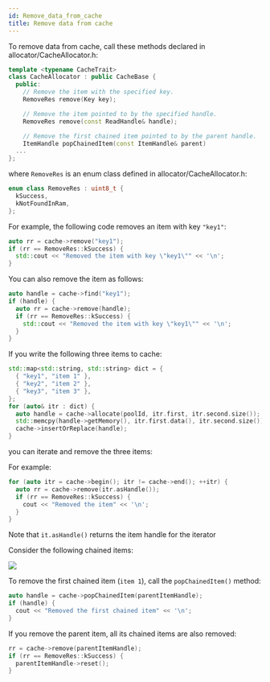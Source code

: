 ```yaml
---
id: Remove_data_from_cache
title: Remove data from cache
---
```


To remove data from cache, call these methods declared in allocator/CacheAllocator.h:


```cpp
template <typename CacheTrait>
class CacheAllocator : public CacheBase {
  public:
    // Remove the item with the specified key.
    RemoveRes remove(Key key);

    // Remove the item pointed to by the specified handle.
    RemoveRes remove(const ReadHandle& handle);

    // Remove the first chained item pointed to by the parent handle.
    ItemHandle popChainedItem(const ItemHandle& parent)
  ...
};
```


where `RemoveRes` is an enum class defined in allocator/CacheAllocator.h:


```cpp
enum class RemoveRes : uint8_t {
  kSuccess,
  kNotFoundInRam,
};
```


For example, the following code removes an item with key `"key1"`:


```cpp
auto rr = cache->remove("key1");
if (rr == RemoveRes::kSuccess) {
  std::cout << "Removed the item with key \"key1\"" << '\n';
}
```


You can also remove the item as follows:


```cpp
auto handle = cache->find("key1");
if (handle) {
  auto rr = cache->remove(handle);
  if (rr == RemoveRes::kSuccess) {
    std::cout << "Removed the item with key \"key1\"" << '\n';
  }
}
```


If you write the following three items to cache:

```cpp
std::map<std::string, std::string> dict = {
  { "key1", "item 1" },
  { "key2", "item 2" },
  { "key3", "item 3" },
};
for (auto& itr : dict) {
  auto handle = cache->allocate(poolId, itr.first, itr.second.size());
  std::memcpy(handle->getMemory(), itr.first.data(), itr.second.size());
  cache->insertOrReplace(handle);
}
```


you can iterate and remove the three items:

For example:


```cpp
for (auto itr = cache->begin(); itr != cache->end(); ++itr) {
  auto rr = cache->remove(itr.asHandle());
  if (rr == RemoveRes::kSuccess) {
    cout << "Removed the item" << '\n';
  }
}

```

Note that `it.asHandle()` returns the item handle for the  iterator


Consider the following chained items:

<!--
<graphviz>
digraph g {
  rankdir = LR;
  node [shape=box, style=filled, fontsize=10, fontname=Helvetica,];
  p[label="parent"]
  c1[label="item 1"]
  c2[label="item 2"]
  c3[label="item 3"]
  p -> c1;
  c1 -> c2;
  c2 -> c3;
}
</graphviz>
-->
![](remove_data_from_cache_items.png)

To remove the first chained item (`item 1`), call the `popChainedItem()` method:


```cpp
auto handle = cache->popChainedItem(parentItemHandle);
if (handle) {
  cout << "Removed the first chained item" << '\n';
}
```


If you remove the parent item, all its chained items are also removed:


```cpp
rr = cache->remove(parentItemHandle);
if (rr == RemoveRes::kSuccess) {
  parentItemHandle->reset();
}
```

